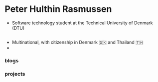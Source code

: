# Peter Hulthin Rasmussen

- Software technology student at the Technical University of Denmark (DTU)
##
- Multinational, with citizenship in Denmark 🇩🇰 and Thailand 🇹🇭
- 

### blogs

### projects
